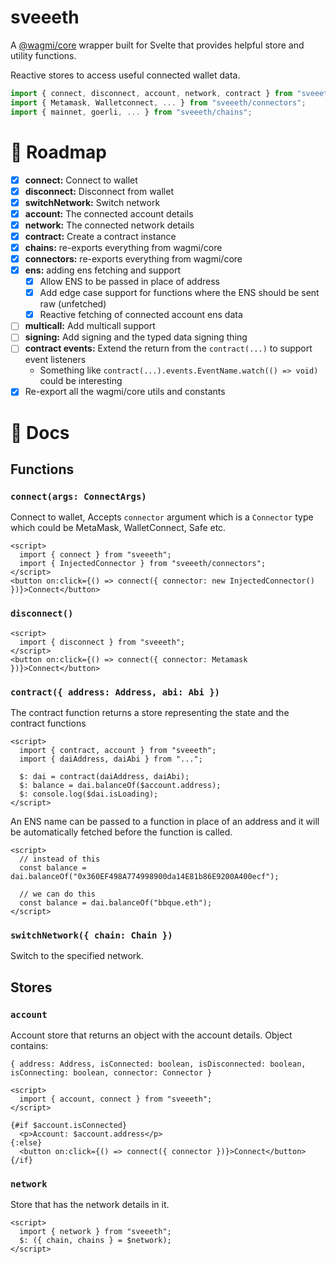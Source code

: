 # sveeeth

A [@wagmi/core](https://www.npmjs.com/package/@wagmi/core) wrapper built for Svelte that provides helpful store and utility functions.

Reactive stores to access useful connected wallet data.

```js
import { connect, disconnect, account, network, contract } from "sveeeth";
import { Metamask, Walletconnect, ... } from "sveeeth/connectors";
import { mainnet, goerli, ... } from "sveeeth/chains";
```

# 🚗 Roadmap

- [x] **connect:** Connect to wallet
- [x] **disconnect:** Disconnect from wallet
- [x] **switchNetwork:** Switch network
- [x] **account:** The connected account details
- [x] **network:** The connected network details
- [x] **contract:** Create a contract instance
- [x] **chains:** re-exports everything from wagmi/core
- [x] **connectors:** re-exports everything from wagmi/core
- [x] **ens:** adding ens fetching and support 
  - [x] Allow ENS to be passed in place of address
  - [x] Add edge case support for functions where the ENS should be sent raw (unfetched)
  - [x] Reactive fetching of connected account ens data
- [ ] **multicall:** Add multicall support
- [ ] **signing:** Add signing and the typed data signing thing
- [ ] **contract events:** Extend the return from the `contract(...)` to support event listeners
  - Something like `contract(...).events.EventName.watch(() => void)` could be interesting
- [x] Re-export all the wagmi/core utils and constants

# 📕 Docs

## Functions

### `connect(args: ConnectArgs)`

Connect to wallet, Accepts `connector` argument which is a `Connector` type which could be MetaMask, WalletConnect, Safe etc.

```svelte
<script>
  import { connect } from "sveeeth";
  import { InjectedConnector } from "sveeeth/connectors";
</script>
<button on:click={() => connect({ connector: new InjectedConnector() })}>Connect</button>
```

### `disconnect()`

```svelte
<script>
  import { disconnect } from "sveeeth";
</script>
<button on:click={() => connect({ connector: Metamask })}>Connect</button>
```

### `contract({ address: Address, abi: Abi })`

The contract function returns a store representing the state and the contract functions

```svelte
<script>
  import { contract, account } from "sveeeth";
  import { daiAddress, daiAbi } from "...";

  $: dai = contract(daiAddress, daiAbi);
  $: balance = dai.balanceOf($account.address);
  $: console.log($dai.isLoading);
</script>
```

An ENS name can be passed to a function in place of an address and it will be automatically fetched before the function is called.

```svelte
<script>
  // instead of this
  const balance = dai.balanceOf("0x360EF498A774998900da14E81b86E9200A400ecf");
  
  // we can do this
  const balance = dai.balanceOf("bbque.eth");
</script>
```

### `switchNetwork({ chain: Chain })`

Switch to the specified network.

## Stores

### `account`

Account store that returns an object with the account details. Object contains:

`{ address: Address, isConnected: boolean, isDisconnected: boolean, isConnecting: boolean, connector: Connector }`

```svelte
<script>
  import { account, connect } from "sveeeth";
</script>

{#if $account.isConnected}
  <p>Account: $account.address</p>
{:else}
  <button on:click={() => connect({ connector })}>Connect</button>
{/if}
```

### `network`

Store that has the network details in it.

```svelte
<script>
  import { network } from "sveeeth";
  $: ({ chain, chains } = $network);
</script>
```
